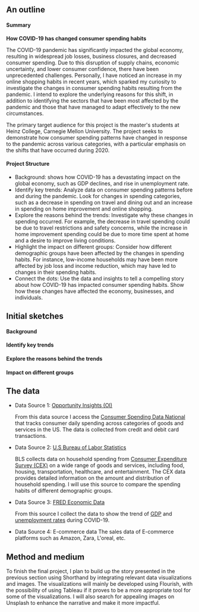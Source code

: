 ## An outline

#### Summary

**How COVID-19 has changed consumer spending habits**

The COVID-19 pandemic has significantly impacted the global economy, resulting in widespread job losses, business closures, and decreased consumer spending. Due to this disruption of supply chains, economic uncertainty, and lower consumer confidence, there have been unprecedented challenges. Personally, I have noticed an increase in my online shopping habits in recent years, which sparked my curiosity to investigate the changes in consumer spending habits resulting from the pandemic. I intend to explore the underlying reasons for this shift, in addition to identifying the sectors that have been most affected by the pandemic and those that have managed to adapt effectively to the new circumstances.

The primary target audience for this project is the master's students at Heinz College, Carnegie Mellon University. The project seeks to demonstrate how consumer spending patterns have changed in response to the pandemic across various categories, with a particular emphasis on the shifts that have occurred during 2020.

#### Project Structure
- Background: shows how COVID-19 has a devastating impact on the global economy, such as GDP declines, and rise in unemployment rate.
- Identify key trends: Analyze data on consumer spending patterns before and during the pandemic. Look for changes in spending categories, such as a decrease in spending on travel and dining out and an increase in spending on home improvement and online shopping.
- Explore the reasons behind the trends: Investigate why these changes in spending occurred. For example, the decrease in travel spending could be due to travel restrictions and safety concerns, while the increase in home improvement spending could be due to more time spent at home and a desire to improve living conditions.
- Highlight the impact on different groups: Consider how different demographic groups have been affected by the changes in spending habits. For instance, low-income households may have been more affected by job loss and income reduction, which may have led to changes in their spending habits.
- Connect the dots: Use the data and insights to tell a compelling story about how COVID-19 has impacted consumer spending habits. Show how these changes have affected the economy, businesses, and individuals.


## Initial sketches

#### Background

#### Identify key trends

#### Explore the reasons behind the trends

#### Impact on different groups

## The data

- Data Source 1: [Opportunity Insights (OI)](https://opportunityinsights.org/data/)
  
  From this data source I access the [Consumer Spending Data National](https://github.com/OpportunityInsights/EconomicTracker/blob/main/data/Affinity%20-%20National%20-%20Daily.csv) that tracks consumer daily spending across categories of goods and services in the US. The data is collected from credit and debit card transactions.

- Data Source 2: [U.S Bureau of Labor Statistics](https://www.bls.gov/)
  
  BLS collects data on household spending from [Consumer Expenditure Survey (CEX)](https://www.bls.gov/cex/data.htm) on a wide range of goods and services, including food, housing, transportation, healthcare, and entertainment. The CEX data provides detailed information on the amount and distribution of household spending. I will use this source to compare the spending habits of different demographic groups.
  
- Data Source 3: [FRED Economic Data](https://fred.stlouisfed.org/)
  
  From this source I collect the data to show the trend of [GDP](https://fred.stlouisfed.org/series/GDP) and [unemployment rates](https://fred.stlouisfed.org/series/UNRATE) during COVID-19.
  
- Data Source 4: E-commerce data
  The sales data of E-commerce platforms such as Amazon, Zara, L'oreal, etc.

## Method and medium

To finish the final project, I plan to build up the story presented in the previous section using Shorthand by integrating relevant data visualizations and images. The visualizations will mainly be developed using Flourish, with the possibility of using Tableau if it proves to be a more appropriate tool for some of the visualizations. I will also search for appealing images on Unsplash to enhance the narrative and make it more impactful.

